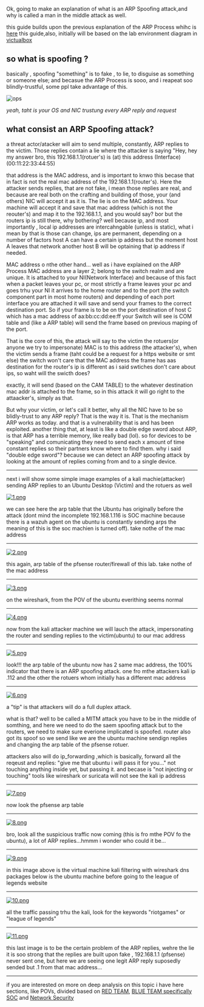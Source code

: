 Ok, going to make an explanation of what is an ARP Spoofing attack,and why is called a man in the middle attack as well.

this guide builds upon the previous explanation of the ARP Process whihc is [here](https://github.com/DanielMunozParedes/SOC/blob/main/Man%20in%20the%20middle%20attacks/ARP%20Spoofing/ARP-PROCESS.md)
this guide,also, initially will be based on the lab environment diagram in [victualbox](https://github.com/DanielMunozParedes/SOC/blob/main/lab-diagrams/1.md)

## so what is spoofing ?

basically , spoofing "something" is to fake , to lie, to disguise as something or someone else; and becasue the ARP Process is sooo, and i reapeat soo blindly-trustful, some ppl take advantage of this.


![ops](https://static.scientificamerican.com/sciam/cache/file/17EF5FC0-20B4-4F03-A6620074C5751260_source.jpg)

*yeah, taht is your OS and NIC trustung every ARP reply and request*


## what consist an ARP Spoofing attack?

a threat actor/atacker will aim to send multiple, constantly, ARP replies to the victim. Those replies contain a lie where the attacker is saying "Hey, hey my answer bro, this 192.168.1.1(rotuer's) is (at) this address (Interface) (00:11:22:33:44:55)

that address is the MAC address, and is important to knwo this becase that in fact is not the real mac address of the 192.168.1.1(router's). Here the attacker sends replies, that are not fake, i mean those replies are real, and because are real both on the crafting and building of those, your (and others) NIC will accept it as it is. The lie is on the MAC address. Your machine will accept it and save that mac address (which is not the reouter's) and map it to the 192.168.1.1, 
and you would say? bor but the routers ip is still there, why bothering?
well because ip, and most importantly , local ip addresses are intercahngable (unless is static), what i mean by that is those can change, 
ips are permanent, depending on a number of factors host A can have a certain ip address but the moment host A leaves that network another host B will be optaining that ip address if needed. 

MAC address o nthe other hand... well as i have explained on the ARP Process MAC address are a layer 2; belong to the switch realm and are unique. It is attached to your NI(Network Interface) and because of this fact when a packet leaves your pc, or most strictly a frame leaves your pc and goes trhu your NI it arrives to the home router and to the port (the switch component part in most home routers) and depending of each port interface you are attached it will save and send your frames to the correct destination port. So if your frame is to be on the port destination of host C which has a mac address of aa:bb:cc:dd:ee:ff your Switch will see is COM table and (like a ARP table) will send the frame based on previous maping of the port.

That is the core of this, the attack will say to the victim the rotuers(or anyone we try to impersonate) MAC is to this address (the attacker's), when the victim sends a frame (taht could be a request for a https website or smt else) the switch won't care that the MAC address the frame has aas destination for the router's ip is different as i said swtiches don't care about ips, so waht will the swicth does?

exactly, 
it will send (based on the CAM TABLE)  to the whatever destination mac addr is attached to the frame, so in this attack it will go right to the attaacker's, simply as that.


But why your victim, or let's call it better, why all the NIC have to be so blidly-trust to any ARP reply? That is the way it is. That is the mechanism ARP works as today. and that is a vulnerability that is and has been exploited. another thing that, at least is like a double edge sword about ARP, is that ARP has a terrible memory, like really bad (lol). so for devices to be "speaking" and comunicating they need to send each x amount of time constant replies so their partners know where to find them. why i said "double edge sword"? because we can detect an ARP spoofing attack by looking at the amount of replies coming from and to a single device.



---------------

next i will show some simple image examples of a kali machie(attacker) sending ARP replies to an Ubuntu Desktop (Victim) and the rotuers as well

[![1.png](https://i.postimg.cc/wBy90ZFb/1.png)](https://postimg.cc/qtrf7mP8)


we can see here the arp table that the Ubuntu has originally before the attack (dont mind the incomplete 192.168.1.116 is SOC machine because there is a wazuh agent on the ubuntu is constantly sending arps the meaning of this is the soc machien is turned off). take nothe of the mac address

---------



[![2.png](https://i.postimg.cc/KY6xVfHc/2.png)](https://postimg.cc/Y4z5L67T)

this again, arp table of the pfsense router/firewall of this lab. take nothe of the mac address

---------


[![3.png](https://i.postimg.cc/63CtNZkr/3.png)](https://postimg.cc/474r6YNy)

on the wireshark, from the POV of the ubuntu everithing seems normal


----------


[![4.png](https://i.postimg.cc/02kxLbcS/4.png)](https://postimg.cc/4nSrcNC4)

now from the kali attacker machine we will lauch the attack, impersonating the router and sending replies to the victim(ubuntu) to our mac address


---------

[![5.png](https://i.postimg.cc/T1GG2wxZ/5.png)](https://postimg.cc/wyWn097V)

look!!! the arp table of the ubuntu now has 2 same mac address, the 100% indicator that there is an ARP spoofing attack. one fro mthe attackers kali ip .112 and the other the rotuers whom initially has a different mac address


---------


[![6.png](https://i.postimg.cc/hthntNFP/6.png)](https://postimg.cc/w1KZWfTS)

a "tip" is that attackers will do a full duplex attack. 

what is that? well to be called a MITM attack you have to be in the middle of somthing, and here we need to do the saem spoofing attack but to the routers, we need to make sure everione implicated is spoofed. router also got its spoof so we send like we are the ubuntu machine sendign replies and changing the arp table of the pfsense rotuer.

attackers also will do ip_forwarding ,which is basically, forward all the reqeust and replies: "give me that ubuntu i will pass it for you..." not touching anything inside yet, but passing it. and becase is "not injecting or touching" tools like wireshark or suricata will not see the kali ip address

-------------



[![7.png](https://i.postimg.cc/d3BFhYtD/7.png)](https://postimg.cc/LgnwWGPM)

now look the pfsense arp table

--------------

[![8.png](https://i.postimg.cc/bNm88pBB/8.png)](https://postimg.cc/zVH4FZ5C)

bro, look all the suspicious traffic now coming (this is fro mthe POV fo the ubuntu), a lot of ARP replies...hmmm i wonder who could it be...


----------


[![9.png](https://i.postimg.cc/zGMrbp5w/9.png)](https://postimg.cc/3kg6zXkW)


in this image above is the virtual machine kali filtering with wireshark dns packages
below is the ubuntu machine before going to the league of legends website

--------

[![10.png](https://i.postimg.cc/3wvHgpJs/10.png)](https://postimg.cc/jWt9TDfc)


all the traffic passing trhu the kali, look for the keywords "riotgames" or "league of legends"

-----------



[![11.png](https://i.postimg.cc/KzhhQz1R/11.png)](https://postimg.cc/p9CSLPYH)

this last image is to be the certain problem of the ARP replies, wehre the lie it is soo strong that the replies are built upon fake , 192.168.1.1 (pfsense) never sent one, but here we are seeing one legit ARP reply suposedly sended but .1 from that mac address...


--------------


if you are interested on more on deep analysis on this topic i have here sections, like POVs, divided based on 
[RED TEAM](https://github.com/DanielMunozParedes/SOC/blob/main/Man%20in%20the%20middle%20attacks/ARP%20Spoofing/ATTACKER/README.md), 
[BLUE TEAM specifically SOC](https://github.com/DanielMunozParedes/SOC/blob/main/Man%20in%20the%20middle%20attacks/ARP%20Spoofing/DEFENDER/SOC/README.md) 
and 
[Network Security](https://github.com/DanielMunozParedes/SOC/blob/main/Man%20in%20the%20middle%20attacks/ARP%20Spoofing/DEFENDER/NETSEC/README.md)


